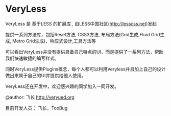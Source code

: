 VeryLess
==========

VeryLess 是 基于LESS 的扩展库 , 由LESS中国社区(http://lesscss.net)发起

提供一系列方法库，包括Reset方法, CSS3方法, 布局方法(Grid生成,Fluid Grid生成, Metro Grid生成)，响应式设计,工具方法等

可以看出VeryLess并没有提供具备自己特点的UI，而是提供了一系列方法，帮助我们快速敏捷的编写样式。

同时VeryLess提供Plugins概念，每个人都可以利用Veryless并且加上自己的设计做出来属于自己的UI并提供给他人使用。

VeryLess还在开发中，欢迎感兴趣的同学加入一同开发。

@author: 飞长 http://veryued.org


目前开发人员：
飞长，TooBug